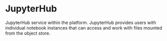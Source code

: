 # JupyterHub

JupyterHub service within the platform. JupyterHub provides users with
individual notebook instances that can access and work with files mounted from
the object store.
